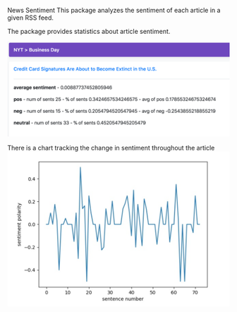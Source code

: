News Sentiment 
This package analyzes the sentiment of each article in a given RSS feed. 

The package provides statistics about article sentiment.

![enter image description here](https://github.com/escottgoodwin/news_sentiment/raw/master/static/screenshot2.png)

 There is a chart tracking the change in sentiment throughout the article 
![enter image description here](https://github.com/escottgoodwin/news_sentiment/raw/master/static/screenshot3.png)

<!--stackedit_data:
eyJoaXN0b3J5IjpbMjEwMTU2NzU1NCw0MDkxMjgyNTZdfQ==
-->